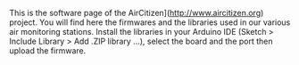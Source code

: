 This is the software page of the AirCitizen](http://www.aircitizen.org) project. You will find here the firmwares and the libraries used in our various air monitoring stations. Install the libraries in your Arduino IDE (Sketch > Include Library > Add .ZIP library ...), select the board and the port then upload the firmware.